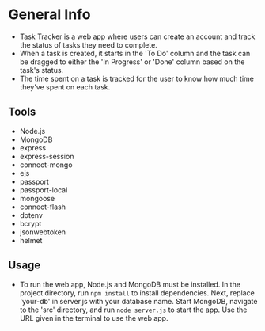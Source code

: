 # General Info

- Task Tracker is a web app where users can create an account and track the status of tasks they need to complete.
- When a task is created, it starts in the 'To Do' column and the task can be dragged to either the 'In Progress' or 'Done' column based on the task's status.
- The time spent on a task is tracked for the user to know how much time they've spent on each task.


## Tools

- Node.js
- MongoDB
- express
- express-session
- connect-mongo
- ejs
- passport
- passport-local
- mongoose
- connect-flash
- dotenv
- bcrypt
- jsonwebtoken
- helmet


## Usage

- To run the web app, Node.js and MongoDB must be installed. In the project directory, run `npm install` to install dependencies. Next, replace 'your-db' in server.js with your database name. Start MongoDB, navigate to the 'src' directory, and run `node server.js` to start the app. Use the URL given in the terminal to use the web app.
